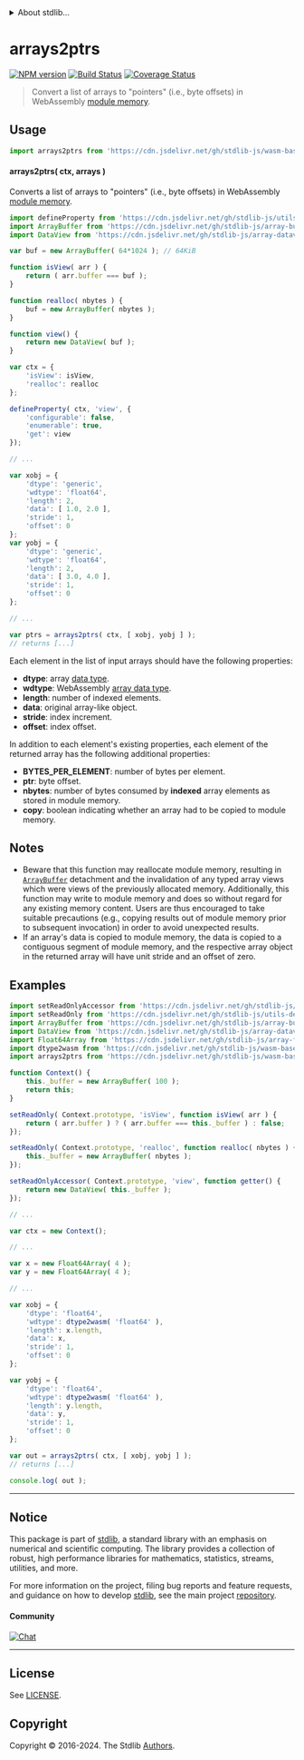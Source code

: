 <!--

@license Apache-2.0

Copyright (c) 2024 The Stdlib Authors.

Licensed under the Apache License, Version 2.0 (the "License");
you may not use this file except in compliance with the License.
You may obtain a copy of the License at

   http://www.apache.org/licenses/LICENSE-2.0

Unless required by applicable law or agreed to in writing, software
distributed under the License is distributed on an "AS IS" BASIS,
WITHOUT WARRANTIES OR CONDITIONS OF ANY KIND, either express or implied.
See the License for the specific language governing permissions and
limitations under the License.

-->


<details>
  <summary>
    About stdlib...
  </summary>
  <p>We believe in a future in which the web is a preferred environment for numerical computation. To help realize this future, we've built stdlib. stdlib is a standard library, with an emphasis on numerical and scientific computation, written in JavaScript (and C) for execution in browsers and in Node.js.</p>
  <p>The library is fully decomposable, being architected in such a way that you can swap out and mix and match APIs and functionality to cater to your exact preferences and use cases.</p>
  <p>When you use stdlib, you can be absolutely certain that you are using the most thorough, rigorous, well-written, studied, documented, tested, measured, and high-quality code out there.</p>
  <p>To join us in bringing numerical computing to the web, get started by checking us out on <a href="https://github.com/stdlib-js/stdlib">GitHub</a>, and please consider <a href="https://opencollective.com/stdlib">financially supporting stdlib</a>. We greatly appreciate your continued support!</p>
</details>

# arrays2ptrs

[![NPM version][npm-image]][npm-url] [![Build Status][test-image]][test-url] [![Coverage Status][coverage-image]][coverage-url] <!-- [![dependencies][dependencies-image]][dependencies-url] -->

> Convert a list of arrays to "pointers" (i.e., byte offsets) in WebAssembly [module memory][@stdlib/wasm/memory].

<!-- Section to include introductory text. Make sure to keep an empty line after the intro `section` element and another before the `/section` close. -->

<section class="intro">

</section>

<!-- /.intro -->

<!-- Package usage documentation. -->



<section class="usage">

## Usage

```javascript
import arrays2ptrs from 'https://cdn.jsdelivr.net/gh/stdlib-js/wasm-base-arrays2ptrs@deno/mod.js';
```

#### arrays2ptrs( ctx, arrays )

Converts a list of arrays to "pointers" (i.e., byte offsets) in WebAssembly [module memory][@stdlib/wasm/memory].

```javascript
import defineProperty from 'https://cdn.jsdelivr.net/gh/stdlib-js/utils-define-property@deno/mod.js';
import ArrayBuffer from 'https://cdn.jsdelivr.net/gh/stdlib-js/array-buffer@deno/mod.js';
import DataView from 'https://cdn.jsdelivr.net/gh/stdlib-js/array-dataview@deno/mod.js';

var buf = new ArrayBuffer( 64*1024 ); // 64KiB

function isView( arr ) {
    return ( arr.buffer === buf );
}

function realloc( nbytes ) {
    buf = new ArrayBuffer( nbytes );
}

function view() {
    return new DataView( buf );
}

var ctx = {
    'isView': isView,
    'realloc': realloc
};

defineProperty( ctx, 'view', {
    'configurable': false,
    'enumerable': true,
    'get': view
});

// ...

var xobj = {
    'dtype': 'generic',
    'wdtype': 'float64',
    'length': 2,
    'data': [ 1.0, 2.0 ],
    'stride': 1,
    'offset': 0
};
var yobj = {
    'dtype': 'generic',
    'wdtype': 'float64',
    'length': 2,
    'data': [ 3.0, 4.0 ],
    'stride': 1,
    'offset': 0
};

// ...

var ptrs = arrays2ptrs( ctx, [ xobj, yobj ] );
// returns [...]
```

Each element in the list of input arrays should have the following properties:

-   **dtype**: array [data type][@stdlib/array/dtypes].
-   **wdtype**: WebAssembly [array data type][@stdlib/wasm/base/array2dtype].
-   **length**: number of indexed elements.
-   **data**: original array-like object.
-   **stride**: index increment.
-   **offset**: index offset.

In addition to each element's existing properties, each element of the returned array has the following additional properties:

-   **BYTES_PER_ELEMENT**: number of bytes per element.
-   **ptr**: byte offset.
-   **nbytes**: number of bytes consumed by **indexed** array elements as stored in module memory.
-   **copy**: boolean indicating whether an array had to be copied to module memory.

</section>

<!-- /.usage -->

<!-- Package usage notes. Make sure to keep an empty line after the `section` element and another before the `/section` close. -->

<section class="notes">

## Notes

-   Beware that this function may reallocate module memory, resulting in [`ArrayBuffer`][@stdlib/array/buffer] detachment and the invalidation of any typed array views which were views of the previously allocated memory. Additionally, this function may write to module memory and does so without regard for any existing memory content. Users are thus encouraged to take suitable precautions (e.g., copying results out of module memory prior to subsequent invocation) in order to avoid unexpected results.
-   If an array's data is copied to module memory, the data is copied to a contiguous segment of module memory, and the respective array object in the returned array will have unit stride and an offset of zero.

</section>

<!-- /.notes -->

<!-- Package usage examples. -->

<section class="examples">

## Examples

<!-- eslint-disable no-restricted-syntax, no-invalid-this -->

<!-- eslint no-undef: "error" -->

```javascript
import setReadOnlyAccessor from 'https://cdn.jsdelivr.net/gh/stdlib-js/utils-define-nonenumerable-read-only-accessor@deno/mod.js';
import setReadOnly from 'https://cdn.jsdelivr.net/gh/stdlib-js/utils-define-nonenumerable-read-only-property@deno/mod.js';
import ArrayBuffer from 'https://cdn.jsdelivr.net/gh/stdlib-js/array-buffer@deno/mod.js';
import DataView from 'https://cdn.jsdelivr.net/gh/stdlib-js/array-dataview@deno/mod.js';
import Float64Array from 'https://cdn.jsdelivr.net/gh/stdlib-js/array-float64@deno/mod.js';
import dtype2wasm from 'https://cdn.jsdelivr.net/gh/stdlib-js/wasm-base-dtype2wasm@deno/mod.js';
import arrays2ptrs from 'https://cdn.jsdelivr.net/gh/stdlib-js/wasm-base-arrays2ptrs@deno/mod.js';

function Context() {
    this._buffer = new ArrayBuffer( 100 );
    return this;
}

setReadOnly( Context.prototype, 'isView', function isView( arr ) {
    return ( arr.buffer ) ? ( arr.buffer === this._buffer ) : false;
});

setReadOnly( Context.prototype, 'realloc', function realloc( nbytes ) {
    this._buffer = new ArrayBuffer( nbytes );
});

setReadOnlyAccessor( Context.prototype, 'view', function getter() {
    return new DataView( this._buffer );
});

// ...

var ctx = new Context();

// ...

var x = new Float64Array( 4 );
var y = new Float64Array( 4 );

// ...

var xobj = {
    'dtype': 'float64',
    'wdtype': dtype2wasm( 'float64' ),
    'length': x.length,
    'data': x,
    'stride': 1,
    'offset': 0
};

var yobj = {
    'dtype': 'float64',
    'wdtype': dtype2wasm( 'float64' ),
    'length': y.length,
    'data': y,
    'stride': 1,
    'offset': 0
};

var out = arrays2ptrs( ctx, [ xobj, yobj ] );
// returns [...]

console.log( out );
```

</section>

<!-- /.examples -->

<!-- Section to include cited references. If references are included, add a horizontal rule *before* the section. Make sure to keep an empty line after the `section` element and another before the `/section` close. -->

<section class="references">

</section>

<!-- /.references -->

<!-- Section for related `stdlib` packages. Do not manually edit this section, as it is automatically populated. -->

<section class="related">

</section>

<!-- /.related -->

<!-- Section for all links. Make sure to keep an empty line after the `section` element and another before the `/section` close. -->


<section class="main-repo" >

* * *

## Notice

This package is part of [stdlib][stdlib], a standard library with an emphasis on numerical and scientific computing. The library provides a collection of robust, high performance libraries for mathematics, statistics, streams, utilities, and more.

For more information on the project, filing bug reports and feature requests, and guidance on how to develop [stdlib][stdlib], see the main project [repository][stdlib].

#### Community

[![Chat][chat-image]][chat-url]

---

## License

See [LICENSE][stdlib-license].


## Copyright

Copyright &copy; 2016-2024. The Stdlib [Authors][stdlib-authors].

</section>

<!-- /.stdlib -->

<!-- Section for all links. Make sure to keep an empty line after the `section` element and another before the `/section` close. -->

<section class="links">

[npm-image]: http://img.shields.io/npm/v/@stdlib/wasm-base-arrays2ptrs.svg
[npm-url]: https://npmjs.org/package/@stdlib/wasm-base-arrays2ptrs

[test-image]: https://github.com/stdlib-js/wasm-base-arrays2ptrs/actions/workflows/test.yml/badge.svg?branch=main
[test-url]: https://github.com/stdlib-js/wasm-base-arrays2ptrs/actions/workflows/test.yml?query=branch:main

[coverage-image]: https://img.shields.io/codecov/c/github/stdlib-js/wasm-base-arrays2ptrs/main.svg
[coverage-url]: https://codecov.io/github/stdlib-js/wasm-base-arrays2ptrs?branch=main

<!--

[dependencies-image]: https://img.shields.io/david/stdlib-js/wasm-base-arrays2ptrs.svg
[dependencies-url]: https://david-dm.org/stdlib-js/wasm-base-arrays2ptrs/main

-->

[chat-image]: https://img.shields.io/gitter/room/stdlib-js/stdlib.svg
[chat-url]: https://app.gitter.im/#/room/#stdlib-js_stdlib:gitter.im

[stdlib]: https://github.com/stdlib-js/stdlib

[stdlib-authors]: https://github.com/stdlib-js/stdlib/graphs/contributors

[umd]: https://github.com/umdjs/umd
[es-module]: https://developer.mozilla.org/en-US/docs/Web/JavaScript/Guide/Modules

[deno-url]: https://github.com/stdlib-js/wasm-base-arrays2ptrs/tree/deno
[deno-readme]: https://github.com/stdlib-js/wasm-base-arrays2ptrs/blob/deno/README.md
[umd-url]: https://github.com/stdlib-js/wasm-base-arrays2ptrs/tree/umd
[umd-readme]: https://github.com/stdlib-js/wasm-base-arrays2ptrs/blob/umd/README.md
[esm-url]: https://github.com/stdlib-js/wasm-base-arrays2ptrs/tree/esm
[esm-readme]: https://github.com/stdlib-js/wasm-base-arrays2ptrs/blob/esm/README.md
[branches-url]: https://github.com/stdlib-js/wasm-base-arrays2ptrs/blob/main/branches.md

[stdlib-license]: https://raw.githubusercontent.com/stdlib-js/wasm-base-arrays2ptrs/main/LICENSE

[@stdlib/wasm/memory]: https://github.com/stdlib-js/wasm-memory/tree/deno

[@stdlib/wasm/base/array2dtype]: https://github.com/stdlib-js/wasm-base-array2dtype/tree/deno

[@stdlib/array/dtypes]: https://github.com/stdlib-js/array-dtypes/tree/deno

[@stdlib/array/buffer]: https://github.com/stdlib-js/array-buffer/tree/deno

</section>

<!-- /.links -->
